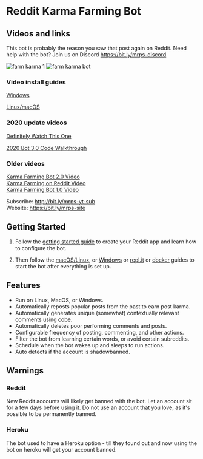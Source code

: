 # Reddit Karma Farming Bot

## Videos and links

This bot is probably the reason you saw that post again on Reddit. Need help with the bot? Join us on Discord https://bit.ly/mrps-discord 

![farm karma 1](https://user-images.githubusercontent.com/1307942/86540032-7e1a2c00-bef9-11ea-9266-16830c5b9dfa.png)
![farm karma bot](https://user-images.githubusercontent.com/1307942/86153469-a40a8f80-baf9-11ea-80b5-d86dd31108d6.png)

### Video install guides
[Windows](https://youtu.be/6ICjZUHO2_I)

[Linux/macOS](https://youtu.be/ga0OC6lYSRs)

### 2020 update videos

[Definitely Watch This One](https://www.youtube.com/watch?v=nWYRGXesb3I)

[2020 Bot 3.0 Code Walkthrough](https://www.youtube.com/watch?v=83zWIz3b7o0)

### Older videos

[Karma Farming Bot 2.0 Video](https://www.youtube.com/watch?v=CCMGHepPBso)  
[Karma Farming on Reddit Video](https://www.youtube.com/watch?v=8DrOERA5FGc)  
[Karma Farming Bot 1.0 Video](https://www.youtube.com/watch?v=KgWsqKkDEtI)  

Subscribe: http://bit.ly/mrps-yt-sub  
Website: https://bit.ly/mrps-site  

## Getting Started

1. Follow the [getting started guide](docs/1-getting-started.md) to create your Reddit app and learn how to configure the bot.

2. Then follow the [macOS/Linux](docs/2-linux-macos.md), or [Windows](docs/3-windows.md) or [repl.it](docs/4-cloud-hosted-repl.md) or [docker](docs/5-docker-guide.md) guides to start the bot after everything is set up.

## Features

- Run on Linux, MacOS, or Windows.
- Automatically reposts popular posts from the past to earn post karma.
- Automatically generates unique (somewhat) contextually relevant comments using [cobe](https://github.com/pteichman/cobe).
- Automatically deletes poor performing comments and posts.
- Configurable frequency of posting, commenting, and other actions.
- Filter the bot from learning certain words, or avoid certain subreddits.
- Schedule when the bot wakes up and sleeps to run actions.
- Auto detects if the account is shadowbanned.

## Warnings

### Reddit

New Reddit accounts will likely get banned with the bot. Let an account sit for a few days before using it. Do not use an account that you love, as it's possible to be permanently banned.

### Heroku

The bot used to have a Heroku option - till they found out and now using the bot on heroku will get your account banned.

